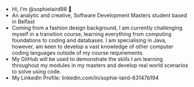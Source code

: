 - Hi, I’m @sophielaird98 👋
- An analytic and creative, Software Development Masters student based in Belfast
- Coming from a fashion design background, I am currently challenging myself in a transition course, learning everything from computing foundations to coding and databases. I am specialising in Java, however, am keen to develop a vast knowledge of other computer coding languages outside of my course requirements.
- My GitHub will be used to demonstrate the skills I am learning throughout my modules in my masters and develop real world scenarios to solve using code.
- My LinkedIn Profile: linkedin.com/in/sophie-laird-63147b194

<!---
sophielaird98/sophielaird98 is a ✨ special ✨ repository because its `README.md` (this file) appears on your GitHub profile.
You can click the Preview link to take a look at your changes.
--->

